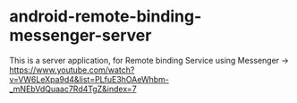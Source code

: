 # android-remote-binding-messenger-server
This is a server application, for Remote binding Service using Messenger -> https://www.youtube.com/watch?v=VW6LeXpa9d4&list=PLfuE3hOAeWhbm-_mNEbVdQuaac7Rd4TgZ&index=7
